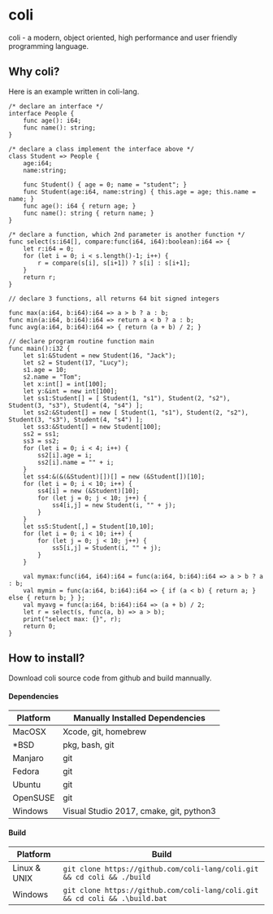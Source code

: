 # coli

coli - a modern, object oriented, high performance and user friendly programming language.

## Why coli?

Here is an example written in coli-lang.

```
/* declare an interface */
interface People {
    func age(): i64;
    func name(): string;
}

/* declare a class implement the interface above */
class Student => People {
    age:i64;
    name:string;

    func Student() { age = 0; name = "student"; }
    func Student(age:i64, name:string) { this.age = age; this.name = name; }
    func age(): i64 { return age; }
    func name(): string { return name; }
}

/* declare a function, which 2nd parameter is another function */
func select(s:i64[], compare:func(i64, i64):boolean):i64 => {
    let r:i64 = 0;
    for (let i = 0; i < s.length()-1; i++) {
        r = compare(s[i], s[i+1]) ? s[i] : s[i+1];
    }
    return r;
}

// declare 3 functions, all returns 64 bit signed integers

func max(a:i64, b:i64):i64 => a > b ? a : b;
func min(a:i64, b:i64):i64 => return a < b ? a : b;
func avg(a:i64, b:i64):i64 => { return (a + b) / 2; }

// declare program routine function main
func main():i32 {
    let s1:&Student = new Student(16, "Jack");
    let s2 = Student(17, "Lucy");
    s1.age = 10;
    s2.name = "Tom";
    let x:int[] = int[100];
    let y:&int = new int[100];
    let ss1:Student[] = [ Student(1, "s1"), Student(2, "s2"), Student(3, "s3"), Student(4, "s4") ];
    let ss2:&Student[] = new [ Student(1, "s1"), Student(2, "s2"), Student(3, "s3"), Student(4, "s4") ];
    let ss3:&Student[] = new Student[100];
    ss2 = ss1;
    ss3 = ss2;
    for (let i = 0; i < 4; i++) {
        ss2[i].age = i;
        ss2[i].name = "" + i;
    }
    let ss4:&(&(&Student)[])[] = new (&Student[])[10];
    for (let i = 0; i < 10; i++) {
        ss4[i] = new (&Student)[10];
        for (let j = 0; j < 10; j++) {
            ss4[i,j] = new Student(i, "" + j);
        }
    }
    let ss5:Student[,] = Student[10,10];
    for (let i = 0; i < 10; i++) {
        for (let j = 0; j < 10; j++) {
            ss5[i,j] = Student(i, "" + j);
        }
    }

    val mymax:func(i64, i64):i64 = func(a:i64, b:i64):i64 => a > b ? a : b;
    val mymin = func(a:i64, b:i64):i64 => { if (a < b) { return a; } else { return b; } };
    val myavg = func(a:i64, b:i64):i64 => (a + b) / 2;
    let r = select(s, func(a, b) => a > b);
    print("select max: {}", r);
    return 0;
}
```

## How to install?

Download coli source code from github and build mannually.

#### Dependencies

|  Platform  |  Manually Installed Dependencies                                  |
|------------|-------------------------------------------------------------------|
|  MacOSX    | Xcode, git, homebrew                                              |
|  *BSD      | pkg, bash, git                                                    |
|  Manjaro   | git                                                               |
|  Fedora    | git                                                               |
|  Ubuntu    | git                                                               |
|  OpenSUSE  | git                                                               |
|  Windows   | Visual Studio 2017, cmake, git, python3                           |

#### Build

|  Platform      |  Build                                                                          |
|----------------|---------------------------------------------------------------------------------|
|  Linux & UNIX  | `git clone https://github.com/coli-lang/coli.git && cd coli && ./build`     |
|  Windows       | `git clone https://github.com/coli-lang/coli.git && cd coli && .\build.bat` |
